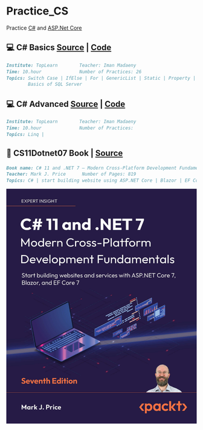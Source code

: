 # Practice_CS
Practice [C#](https://github.com/dotnet/csharplang) and [ASP.Net Core](https://github.com/dotnet/aspnetcore)

## 💻 C# Basics [Source](https://toplearn.com/c/gJY) | [Code](https://github.com/AliKZ07/Practice_CS/tree/main/C%23%20Basics)
```markdown
Institute: TopLearn        Teacher: Iman Madaeny           
Time: 10.hour              Number of Practices: 26 
Topics: Switch Case | IfElse | For | GenericList | Static | Property | OOP | WinForm
        Basics of SQL Server
```
## 💻 C# Advanced [Source](https://toplearn.com/c/mZO) | [Code](https://github.com/AliKZ07/Practice_CS/tree/main/C%23%20Advanced)
```markdown
Institute: TopLearn        Teacher: Iman Madaeny           
Time: 10.hour              Number of Practices: 
Topics: Linq | 
```
## 📓 CS11Dotnet07 Book | [Source](https://a.co/d/1cTUHN6)
```markdown
Book name: C# 11 and .NET 7 – Modern Cross-Platform Development Fundamentals
Teacher: Mark J. Price      Number of Pages: 819 
Topics: C# | start building website using ASP.NET Core | Blazor | EF Core
```
![](https://raw.githubusercontent.com/AliKZ07/Practice_CS/main/content/images/CS11Dotnet07%20Book.jpg)
